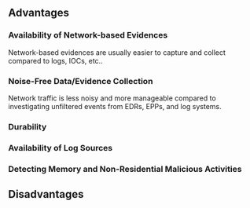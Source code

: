 ## Advantages
### Availability of Network-based Evidences
Network-based evidences are usually easier to capture and collect compared to logs, IOCs, etc..
### Noise-Free Data/Evidence Collection
Network traffic is less noisy and more manageable compared to investigating unfiltered events from EDRs, EPPs, and log systems.
### Durability
### Availability of Log Sources
### Detecting Memory and Non-Residential Malicious Activities
## Disadvantages
